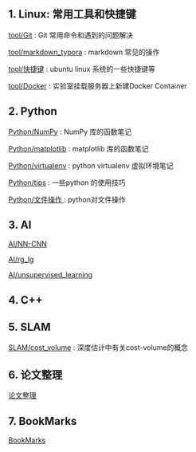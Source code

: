 ##  1. Linux: 常用工具和快捷键

  [tool/Git](./linux_tool_notes/Git/README.md "Git 的使用命令和笔记") : Git 常用命令和遇到的问题解决 

  [tool/markdown_typora](./linux_tool_notes/markdown/README.md " markdown-typora 的使用笔记") : markdown 常见的操作

  [tool/快捷键](./linux_tool_notes/快捷键/README.md "一些linux的快捷键") : ubuntu linux 系统的一些快捷键等

  [tool/Docker](./linux_tool_notes/Docker/Docker.md "挂载服务器上使用Doker") : 实验室挂载服务器上新建Docker Container 

  

## 2. Python

  [Python/NumPy](./python_notes/numpy_notes/README.md "NumPy 库的函数笔记") :  NumPy 库的函数笔记

  [Python/matplotlib](./python_notes/matplotlib_notes/README.md " matplotlib 库的函数笔记") : matplotlib 库的函数笔记

  [Python/virtualenv](./python_notes/virtualenv/README.md " 虚拟环境笔记") : python virtualenv 虚拟环境笔记

  [Python/tips](./python_notes/tips/pip.md " tips") : 一些python 的使用技巧

  [Python/文件操作 ](./python_notes/文件操作/python-open.md " 文件操作") : python对文件操作

  

## 3. AI

  [AI/NN-CNN](./AI_notes/nn_cnn/README.md " NN,CNN 网络架构和简单的代码实现")

  [AI/rg_lg](./AI_notes/rg_lg/README.md " 逻辑次回归和非逻辑次回归的笔记和代码实现")

  [AI/unsupervised_learning](./AI_notes/unsupervised_learning/README.md " 简单的无监督学习K-means 和PCA 笔记和代码实现")

  

## 4. C++

   

## 5. SLAM

  [SLAM/cost_volume](./SLAM_notes/MVDepthnet/README.md " 深度估计中有关cost-volume的概念") : 深度估计中有关cost-volume的概念

  

## 6. 论文整理
  [论文整理](./论文整理/论文整理.md "看过的论文整理，学习论文笔记等")

## 7. BookMarks

  [BookMarks](BookMarks.md "资料整理，网页链接等")


